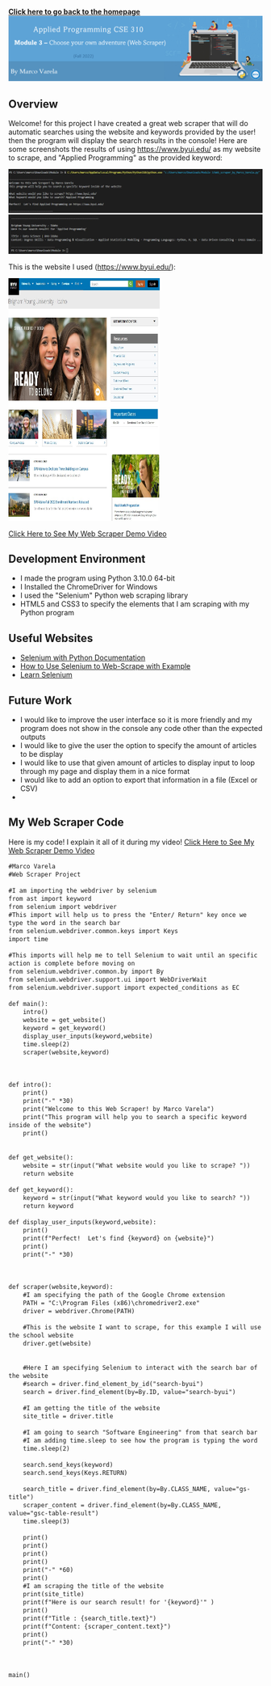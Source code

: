 **[Click here to go back to the homepage](https://github.com/MarcoAntonioVarela/310_fall_2022)**
![Banner Module 3](../Images/Module3_Banner.png) 
## Overview
Welcome! for this project I have created a great web scraper that will do automatic searches using the website and keywords provided by the user! then the program will display the search results in the console! 
Here are some screenshots the results of using https://www.byui.edu/ as my website to scrape, and "Applied Programming" as the provided keyword:


<img src="../Images/page4.jpg"  />
<img src="../Images/page5.jpg"  />

This is the website I used (https://www.byui.edu/):

<img src="../Images/page.jpg"  width="300" height="480"/>

[Click Here to See My Web Scraper Demo Video](https://youtu.be/H0vPOC9E1Ws)


## Development Environment

* I made the program using Python 3.10.0 64-bit
* I Installed the ChromeDriver for Windows 
* I used the "Selenium" Python web scraping library
* HTML5 and CSS3 to specify the elements that I am scraping with my Python program

## Useful Websites

* [Selenium with Python Documentation]([https://firebase.google.com/docs/firestore/quickstart](https://selenium-python.readthedocs.io/))
* [How to Use Selenium to Web-Scrape with Example]([https://www.youtube.com/watch?v=9zdvmgGsww0&list=PL4cUxeGkcC9jERUGvbudErNCeSZHWUVlb](https://towardsdatascience.com/how-to-use-selenium-to-web-scrape-with-example-80f9b23a843a))
* [Learn Selenium]([https://firebase.google.com/docs/firestore](https://saucelabs.com/platform/automation-tools/selenium?utm_source=adwords&utm_term=selenium%20automation&utm_medium=ppc&utm_campaign=&ad_id=587061692815&mt=e&src=g&ad_grp=142693717428&kw=selenium%20automation&campaign_id=16498595655&tgt=kwd-2087968505&gclid=Cj0KCQjwteOaBhDuARIsADBqRejVlv3OKdR37Df36iCcL1xK4Vj_Q8gHq8KFyFKzJZOvaLv6uhgc2tUaAnsXEALw_wcB))


## Future Work

* I would like to improve the user interface so it is more friendly and my program does not show in the console any code other than the expected outputs
* I would like to give the user the option to specify the amount of articles to be display
* I would like to use that given amount of articles to display input to loop through my page and display them in a nice format
* I would like to add an option to export that information in a file (Excel or CSV)
* 
## My Web Scraper Code 
Here is my code! I explain it all of it during my video! [Click Here to See My Web Scraper Demo Video](https://youtu.be/H0vPOC9E1Ws)

```
#Marco Varela
#Web Scraper Project

#I am importing the webdriver by selenium
from ast import keyword
from selenium import webdriver
#This import will help us to press the "Enter/ Return" key once we type the word in the search bar
from selenium.webdriver.common.keys import Keys
import time

#This imports will help me to tell Selenium to wait until an specific action is complete before moving on
from selenium.webdriver.common.by import By
from selenium.webdriver.support.ui import WebDriverWait
from selenium.webdriver.support import expected_conditions as EC

def main():
    intro()
    website = get_website()
    keyword = get_keyword()
    display_user_inputs(keyword,website)
    time.sleep(2)    
    scraper(website,keyword)
    


def intro():
    print()
    print("-" *30)
    print("Welcome to this Web Scraper! by Marco Varela")
    print("This program will help you to search a specific keyword inside of the website")
    print()
    

def get_website():
    website = str(input("What website would you like to scrape? "))
    return website
    
def get_keyword():
    keyword = str(input("What keyword would you like to search? "))
    return keyword

def display_user_inputs(keyword,website):
    print()
    print(f"Perfect!  Let's find {keyword} on {website}")
    print()
    print("-" *30)



def scraper(website,keyword):
    #I am specifying the path of the Google Chrome extension
    PATH = "C:\Program Files (x86)\chromedriver2.exe"
    driver = webdriver.Chrome(PATH)

    #This is the website I want to scrape, for this example I will use the school website
    driver.get(website)
    

    #Here I am specifying Selenium to interact with the search bar of the website
    #search = driver.find_element_by_id("search-byui")
    search = driver.find_element(by=By.ID, value="search-byui")

    #I am getting the title of the website
    site_title = driver.title

    #I am going to search "Software Engineering" from that search bar
    #I am adding time.sleep to see how the program is typing the word
    time.sleep(2)

    search.send_keys(keyword)
    search.send_keys(Keys.RETURN)

    search_title = driver.find_element(by=By.CLASS_NAME, value="gs-title")
    scraper_content = driver.find_element(by=By.CLASS_NAME, value="gsc-table-result")
    time.sleep(3)
    
    print()
    print()
    print()
    print()
    print("-" *60)
    print()
    #I am scraping the title of the website
    print(site_title)
    print(f"Here is our search result! for '{keyword}'" )
    print()
    print(f"Title : {search_title.text}")
    print(f"Content: {scraper_content.text}")
    print()
    print("-" *30)



main()
```
